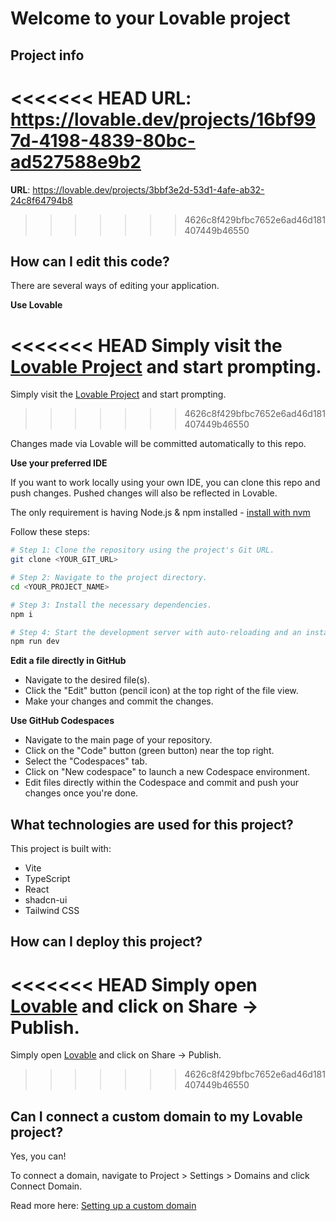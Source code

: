 # Welcome to your Lovable project

## Project info

<<<<<<< HEAD
**URL**: https://lovable.dev/projects/16bf997d-4198-4839-80bc-ad527588e9b2
=======
**URL**: https://lovable.dev/projects/3bbf3e2d-53d1-4afe-ab32-24c8f64794b8
>>>>>>> 4626c8f429bfbc7652e6ad46d181407449b46550

## How can I edit this code?

There are several ways of editing your application.

**Use Lovable**

<<<<<<< HEAD
Simply visit the [Lovable Project](https://lovable.dev/projects/16bf997d-4198-4839-80bc-ad527588e9b2) and start prompting.
=======
Simply visit the [Lovable Project](https://lovable.dev/projects/3bbf3e2d-53d1-4afe-ab32-24c8f64794b8) and start prompting.
>>>>>>> 4626c8f429bfbc7652e6ad46d181407449b46550

Changes made via Lovable will be committed automatically to this repo.

**Use your preferred IDE**

If you want to work locally using your own IDE, you can clone this repo and push changes. Pushed changes will also be reflected in Lovable.

The only requirement is having Node.js & npm installed - [install with nvm](https://github.com/nvm-sh/nvm#installing-and-updating)

Follow these steps:

```sh
# Step 1: Clone the repository using the project's Git URL.
git clone <YOUR_GIT_URL>

# Step 2: Navigate to the project directory.
cd <YOUR_PROJECT_NAME>

# Step 3: Install the necessary dependencies.
npm i

# Step 4: Start the development server with auto-reloading and an instant preview.
npm run dev
```

**Edit a file directly in GitHub**

- Navigate to the desired file(s).
- Click the "Edit" button (pencil icon) at the top right of the file view.
- Make your changes and commit the changes.

**Use GitHub Codespaces**

- Navigate to the main page of your repository.
- Click on the "Code" button (green button) near the top right.
- Select the "Codespaces" tab.
- Click on "New codespace" to launch a new Codespace environment.
- Edit files directly within the Codespace and commit and push your changes once you're done.

## What technologies are used for this project?

This project is built with:

- Vite
- TypeScript
- React
- shadcn-ui
- Tailwind CSS

## How can I deploy this project?

<<<<<<< HEAD
Simply open [Lovable](https://lovable.dev/projects/16bf997d-4198-4839-80bc-ad527588e9b2) and click on Share -> Publish.
=======
Simply open [Lovable](https://lovable.dev/projects/3bbf3e2d-53d1-4afe-ab32-24c8f64794b8) and click on Share -> Publish.
>>>>>>> 4626c8f429bfbc7652e6ad46d181407449b46550

## Can I connect a custom domain to my Lovable project?

Yes, you can!

To connect a domain, navigate to Project > Settings > Domains and click Connect Domain.

Read more here: [Setting up a custom domain](https://docs.lovable.dev/tips-tricks/custom-domain#step-by-step-guide)
